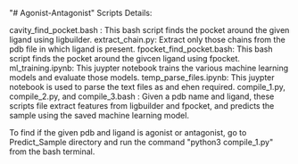 "# Agonist-Antagonist" 
Scripts Details:

cavity_find_pocket.bash : This bash script finds the pocket around the given ligand using ligbuilder.
extract_chain.py: Extract only those chains from the pdb file in which ligand is present.
fpocket_find_pocket.bash: This bash script finds the pocket around the givcen ligand using fpocket.
ml_training.ipynb: This juypter notebook trains the various machine learning models and evaluate those models.
temp_parse_files.ipynb: This juypter notebook is used to parse the text files as and ehen required.
compile_1.py, compile_2.py, and compile_3.bash : Given a pdb name and ligand, these scripts file extract features from ligbuilder and fpocket, and predicts the sample using the saved machine learning model.

To find if the given pdb and ligand is agonist or antagonist, go to Predict_Sample directory and run the command "python3 compile_1.py" from the bash terminal.